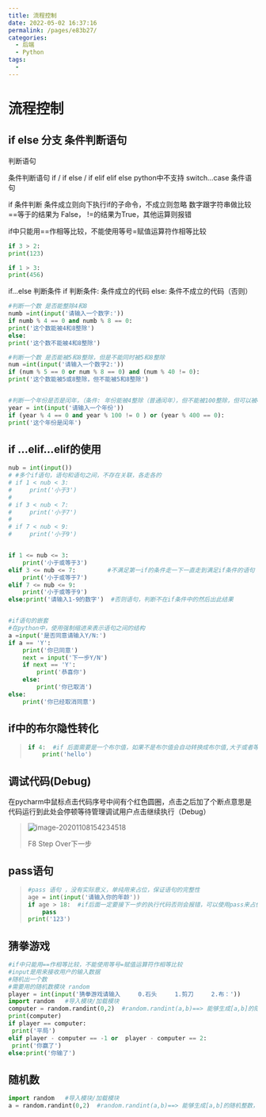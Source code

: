 ```yaml
---
title: 流程控制
date: 2022-05-02 16:37:16
permalink: /pages/e83b27/
categories:
  - 后端
  - Python
tags:
  - 
---
```

# 流程控制



## if else  分支 条件判断语句

判断语句

条件判断语句 if / if else / if elif elif else
python中不支持 switch...case 条件语句

if 条件判断 条件成立则向下执行if的子命令，不成立则忽略
数字跟字符串做比较 ==等于的结果为 False， !=的结果为True，其他运算则报错

if中只能用==作相等比较，不能使用等号=赋值运算符作相等比较

```python
if 3 > 2:
print(123)

if 1 > 3:
print(456)
```
if...else 判断条件
if 判断条件:
条件成立的代码
else:
条件不成立的代码（否则）



```python
#判断一个数 是否能整除4和8
numb =int(input('请输入一个数字:'))
if numb % 4 == 0 and numb % 8 == 0:
print('这个数能被4和8整除')
else:
print('这个数不能被4和8整除')

#判断一个数 是否能被5和8整除，但是不能同时被5和8整除
num =int(input('请输入一个数字2:'))
if (num % 5 == 0 or num % 8 == 0) and (num % 40 != 0):
print('这个数能被5或8整除，但不能被5和8整除')


#判断一个年份是否是闰年，（条件: 年份能被4整除（普通闰年），但不能被100整除，但可以被400整除（称为世纪闰年））
year = int(input('请输入一个年份'))
if (year % 4 == 0 and year % 100 != 0 ) or (year % 400 == 0):
print('这个年份是闰年')
```





## if …elif…elif的使用

```python
nub = int(input())
# #多个if语句，语句和语句之间，不存在关联，各走各的
# if 1 < nub < 3:
#     print('小于3')
#
# if 3 < nub < 7:
#     print('小于7')
#
# if 7 < nub < 9:
#     print('小于9')


if 1 <= nub <= 3:
    print('小于或等于3')
elif 3 <= nub <= 7:         #不满足第一if的条件走一下一直走到满足if条件的语句
    print('小于或等于7')
elif 7 <= nub <= 9:
    print('小于或等于9')
else:print('请输入1-9的数字')  #否则语句，判断不在if条件中的然后出此结果


#if语句的嵌套
#在python中，使用强制缩进来表示语句之间的结构
a =input('是否同意请输入Y/N:')
if a == 'Y':
    print('你已同意')
    next = input('下一步Y/N')
    if next == 'Y':
        print('恭喜你')
    else:
        print('你已取消')
else:
    print('你已经取消同意')
```



## if中的布尔隐性转化

> ```python
> if 4:  #if 后面需要是一个布尔值，如果不是布尔值会自动转换成布尔值,大于或者等于1的数为True，只有0转换为False
>     print('hello')
> ```





## 调试代码(Debug)

在pycharm中鼠标点击代码序号中间有个红色圆圈，点击之后加了个断点意思是代码运行到此处会停顿等待管理调试用户点击继续执行（Debug）

> ![image-20201108154234518](C:\Users\iekrw\AppData\Roaming\Typora\typora-user-images\image-20201108154234518.png)
>
> F8 Step Over下一步



## pass语句

> ```python
> #pass 语句 ，没有实际意义，单纯用来占位，保证语句的完整性
> age = int(input('请输入你的年龄'))
> if age > 18:  #if后面一定要接下一步的执行代码否则会报错，可以使用pass来占位保证完整性
>     pass
> print('123')
> ```
>



## 猜拳游戏

```python
#if中只能用==作相等比较，不能使用等号=赋值运算符作相等比较
#input是用来接收用户的输入数据
#随机出一个数
#需要用的随机数模块 random
player = int(input('猜拳游戏请输入     0.石头     1.剪刀     2.布：'))
import random   #导入模块/加载模块
computer = random.randint(0,2)  #random.randint(a,b)==> 能够生成[a,b]的随机整数
print(computer)
if player == computer:
 print('平局')
elif player - computer == -1 or  player - computer == 2:
 print('你赢了')
else:print('你输了')
```



## 随机数

```python
import random   #导入模块/加载模块
a = random.randint(0,2)  #random.randint(a,b)==> 能够生成[a,b]的随机整数，只输出一个随机数
```





